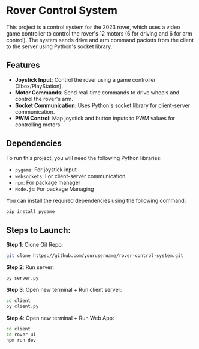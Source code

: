 # Rover Control System

This project is a control system for the 2023 rover, which uses a video game controller to control the rover's 12 motors (6 for driving and 6 for arm control). The system sends drive and arm command packets from the client to the server using Python's socket library.

## Features
- **Joystick Input**: Control the rover using a game controller (Xbox/PlayStation).
- **Motor Commands**: Send real-time commands to drive wheels and control the rover's arm.
- **Socket Communication**: Uses Python's socket library for client-server communication.
- **PWM Control**: Map joystick and button inputs to PWM values for controlling motors.

## Dependencies
To run this project, you will need the following Python libraries:

- `pygame`: For joystick input
- `websockets`: For client-server communication
- `npm`: For package manager
- `Node.js`: For package Managing

You can install the required dependencies using the following command:

```bash
pip install pygame
```
## Steps to Launch:
**Step 1**: Clone Git Repo:
```bash
git clone https://github.com/yourusername/rover-control-system.git
```
**Step 2**: Run server:
```bash
py server.py
```
**Step 3**: Open new terminal + Run client server:
```bash
cd client
py client.py
```
**Step 4**: Open new terminal + Run Web App:
```bash
cd client
cd rover-ui
npm run dev
```
